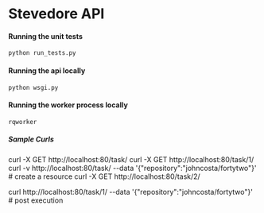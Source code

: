 Stevedore API
=============

#### Running the unit tests ####

`python run_tests.py`

#### Running the api locally ####

`python wsgi.py`

#### Running the worker process locally ####

`rqworker`

##### Sample Curls #####

curl -X GET http://localhost:80/task/
curl -X GET http://localhost:80/task/1/
curl -v http://localhost:80/task/ --data '{"repository":"johncosta/fortytwo"}'  # create a resource
curl -X GET http://localhost:80/task/2/

curl http://localhost:80/task/1/ --data '{"repository":"johncosta/fortytwo"}'   # post execution
